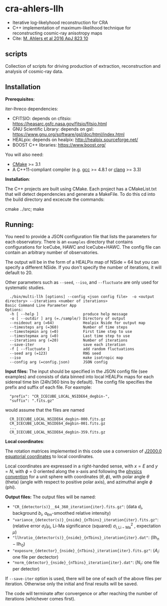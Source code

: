# cra-ahlers-llh
* Iterative log-likelyhood reconstruction for CRA
* C++ implementation of maximum-likelihood technique for reconstructing cosmic-ray anisotropy maps
* Cite: [M. Ahlers et al 2016 ApJ 823 10](http://iopscience.iop.org/article/10.3847/0004-637X/823/1/10)

## scripts
Collection of scripts for driving production of extraction, reconstruction and analysis of cosmic-ray data.


## Installation


**Prerequisites**:

iter-lhreco dependencies:

* CFITSIO: depends on cfitsio: https://heasarc.gsfc.nasa.gov/fitsio/fitsio.html 
* GNU Scientific Library: depends on gsl: https://www.gnu.org/software/gsl/doc/html/index.html
* HEALpix: depends on healpix: http://healpix.sourceforge.net/
* BOOST C++ libraries: https://www.boost.org/

You will also need:

* [CMake](https://cmake.org) >= 3.1
* A C++11-compliant compiler (e.g. [gcc](https://gcc.gnu.org) >= 4.8.1 or [clang](https://clang.llvm.org) >= 3.3)


**Installation**:

The C++ projects are built using CMake.
Each project has a CMakeList.txt that will detect dependencies and generate a MakeFile. To do this cd into the build directory and excecute the commands:

  cmake ../src;
  make


## Running:

You need to provide a JSON configuration file that lists the parameters for each observatory. There is an ``examples`` directory that contains configurations for IceCube, HAWC and IceCube+HAWC. The config file can contain an arbitrary number of observatories. 

The output will be in the form of a HEALPix map of NSide = 64 but you can specify a different NSide. If you don't specify the number of iterations, it will default to 20. 

Other parameters such as ``--seed``, ``--iso``, and ``--fluctuate`` are only used for systematic studies.

````{verbatim}
  ./bin/multi-llh [options] --config <json config file>  -o <output directory> --iterations <number of iterations> 
Basic Command Line Parameter App
Options:
  -h [ --help ]                    produce help message
  -o [ --outdir ] arg (=./sample/) Directory of output
  --nsideout arg (=64)             Healpix Nside for output map
  --timesteps arg (=360)           Number of time steps
  --timestepmin arg (=0)           First time step to use
  --timestepmax arg (=0)           Last time step to use
  --iterations arg (=20)           Number of iterations
  --save-iter                      save each iteration
  -f [ --fluctuate ]               add random fluctuations
  --seed arg (=123)                RNG seed
  --iso                            make isotropic map
  --config arg (=config.json)      JSON config
````

**Input files:**
The input should be specified in the JSON config file (see examples) and consists of data binned into local HEALPix maps for each sidereal time bin (24h/360 bins by default). The config file specifies the prefix and suffix of each file. For eaxmple:

````{verbatim}
  "prefix": "CR_ICECUBE_LOCAL_NSIDE64_degbin-",
  "suffix": ".fits.gz"
````
would assume that the files are named 
````{verbatim}
  CR_ICECUBE_LOCAL_NSIDE64_degbin-000.fits.gz
  CR_ICECUBE_LOCAL_NSIDE64_degbin-001.fits.gz
  ...
  CR_ICECUBE_LOCAL_NSIDE64_degbin-359.fits.gz
````

**Local coordinates**:

The rotation matrices implemented in this code use a conversion of [J2000.0 equatorial coordinates](http://en.wikipedia.org/wiki/Epoch_(astronomy)) to local coordinates.

Local coordinates are expressed in a right-handed sense, with $x=E$ and $y=N$, with $\phi$ = 0 oriented along the x-axis and following 
the [physics convention](https://en.wikipedia.org/wiki/Spherical_coordinate_system) for a unit sphere with coordinates $(\theta,\phi)$, with polar angle $\theta$ (theta) (angle with respect to positive polar axis), and azimuthal angle $\phi$ (phi).


**Output files:**
The output files will be named:
* ```"CR_{detector(s)}__64_360_iteration{iter}.fits.gz"```: (data $d_i$, background $b_i$, $a_{\ell m}$-smoothed relative intensity)
* ```"variance_{detector(s)}_{nside}_{nTbins}_iteration{iter}.fits.gz"```: (relative error $\sigma_i/\mu_i$, Li-Ma significance (squared) $\sigma^2_{i,\mathrm{Li-Ma}}$ , expectation $\mu$)
* ```"llhratio_{detector(s)}_{nside}_{nTbins}_iteration{iter}.dat"```: ($\mathrm{llh}_n - \mathrm{llh}_0$)
* ```"exposure_{detector}_{nside}_{nTbins}_iteration{iter}.fits.gz"```: ($A_i$: one file per dectector)
* ```"norm_{detector}_{nside}_{nTbins}_iteration{iter}.dat"```: (<math>$N_\tau$</math>: one file per detector)

If ```--save-iter``` option is used, there will be one of each of the above files per iteration. Otherwise only the initial and final results will be saved.

The code will terminate after convergence or after reaching the number of
iterations (whichever comes first). 
